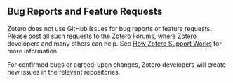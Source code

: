 
## Bug Reports and Feature Requests

Zotero does not use GitHub Issues for bug reports or feature requests. 
Please post all such requests to the [Zotero Forums](https://forums.zotero.org), 
where Zotero developers and many others can help. 
See [How Zotero Support Works](https://www.zotero.org/support/zotero_support) for more information.

For confirmed bugs or agreed-upon changes, Zotero developers will create new issues in the relevant repositories.
